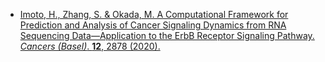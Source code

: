 - [Imoto, H., Zhang, S. & Okada, M. A Computational Framework for Prediction and Analysis of Cancer Signaling Dynamics from RNA Sequencing Data—Application to the ErbB Receptor Signaling Pathway. _Cancers (Basel)_. **12**, 2878 (2020).](https://doi.org/10.3390/cancers12102878)
